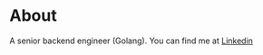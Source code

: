 # About
A senior backend engineer (Golang). You can find me at [Linkedin](https://www.linkedin.com/in/sidlin/)